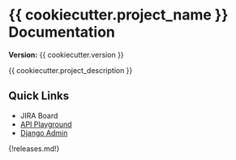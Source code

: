 # {{ cookiecutter.project_name }} Documentation

__Version:__ {{ cookiecutter.version }}

{{ cookiecutter.project_description }}

## Quick Links

- JIRA Board
- [API Playground](/api-plaground)
- [Django Admin](/admin)

{!releases.md!}
